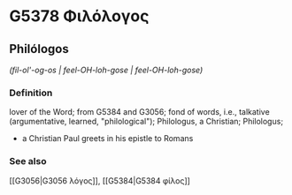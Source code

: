 # G5378 Φιλόλογος

## Philólogos

_(fil-ol'-og-os | feel-OH-loh-gose | feel-OH-loh-gose)_

### Definition

lover of the Word; from G5384 and G3056; fond of words, i.e., talkative (argumentative, learned, "philological"); Philologus, a Christian; Philologus; 

- a Christian Paul greets in his epistle to Romans

### See also

[[G3056|G3056 λόγος]], [[G5384|G5384 φίλος]]
